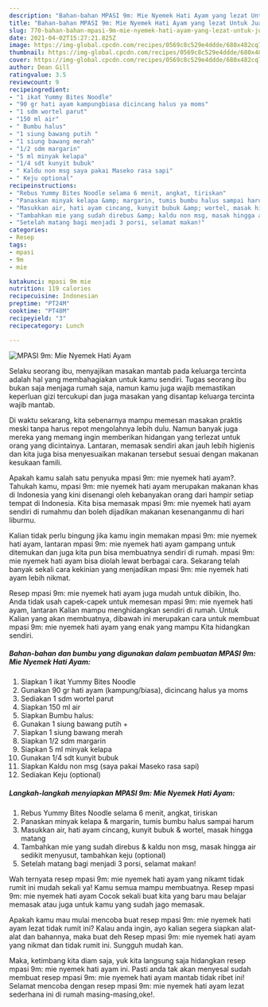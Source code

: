 ```yaml
---
description: "Bahan-bahan MPASI 9m: Mie Nyemek Hati Ayam yang lezat Untuk Jualan"
title: "Bahan-bahan MPASI 9m: Mie Nyemek Hati Ayam yang lezat Untuk Jualan"
slug: 770-bahan-bahan-mpasi-9m-mie-nyemek-hati-ayam-yang-lezat-untuk-jualan
date: 2021-04-02T15:27:21.825Z
image: https://img-global.cpcdn.com/recipes/0569c8c529e4ddde/680x482cq70/mpasi-9m-mie-nyemek-hati-ayam-foto-resep-utama.jpg
thumbnail: https://img-global.cpcdn.com/recipes/0569c8c529e4ddde/680x482cq70/mpasi-9m-mie-nyemek-hati-ayam-foto-resep-utama.jpg
cover: https://img-global.cpcdn.com/recipes/0569c8c529e4ddde/680x482cq70/mpasi-9m-mie-nyemek-hati-ayam-foto-resep-utama.jpg
author: Dean Gill
ratingvalue: 3.5
reviewcount: 9
recipeingredient:
- "1 ikat Yummy Bites Noodle"
- "90 gr hati ayam kampungbiasa dicincang halus ya moms"
- "1 sdm wortel parut"
- "150 ml air"
- " Bumbu halus"
- "1 siung bawang putih "
- "1 siung bawang merah"
- "1/2 sdm margarin"
- "5 ml minyak kelapa"
- "1/4 sdt kunyit bubuk"
- " Kaldu non msg saya pakai Maseko rasa sapi"
- " Keju optional"
recipeinstructions:
- "Rebus Yummy Bites Noodle selama 6 menit, angkat, tiriskan"
- "Panaskan minyak kelapa &amp; margarin, tumis bumbu halus sampai harum"
- "Masukkan air, hati ayam cincang, kunyit bubuk &amp; wortel, masak hingga matang"
- "Tambahkan mie yang sudah direbus &amp; kaldu non msg, masak hingga air sedikit menyusut, tambahkan keju (optional)"
- "Setelah matang bagi menjadi 3 porsi, selamat makan!"
categories:
- Resep
tags:
- mpasi
- 9m
- mie

katakunci: mpasi 9m mie 
nutrition: 119 calories
recipecuisine: Indonesian
preptime: "PT24M"
cooktime: "PT48M"
recipeyield: "3"
recipecategory: Lunch

---
```



![MPASI 9m: Mie Nyemek Hati Ayam](https://img-global.cpcdn.com/recipes/0569c8c529e4ddde/680x482cq70/mpasi-9m-mie-nyemek-hati-ayam-foto-resep-utama.jpg)

Selaku seorang ibu, menyajikan masakan mantab pada keluarga tercinta adalah hal yang membahagiakan untuk kamu sendiri. Tugas seorang ibu bukan saja menjaga rumah saja, namun kamu juga wajib memastikan keperluan gizi tercukupi dan juga masakan yang disantap keluarga tercinta wajib mantab.

Di waktu  sekarang, kita sebenarnya mampu memesan masakan praktis meski tanpa harus repot mengolahnya lebih dulu. Namun banyak juga mereka yang memang ingin memberikan hidangan yang terlezat untuk orang yang dicintainya. Lantaran, memasak sendiri akan jauh lebih higienis dan kita juga bisa menyesuaikan makanan tersebut sesuai dengan makanan kesukaan famili. 



Apakah kamu salah satu penyuka mpasi 9m: mie nyemek hati ayam?. Tahukah kamu, mpasi 9m: mie nyemek hati ayam merupakan makanan khas di Indonesia yang kini disenangi oleh kebanyakan orang dari hampir setiap tempat di Indonesia. Kita bisa memasak mpasi 9m: mie nyemek hati ayam sendiri di rumahmu dan boleh dijadikan makanan kesenanganmu di hari liburmu.

Kalian tidak perlu bingung jika kamu ingin memakan mpasi 9m: mie nyemek hati ayam, lantaran mpasi 9m: mie nyemek hati ayam gampang untuk ditemukan dan juga kita pun bisa membuatnya sendiri di rumah. mpasi 9m: mie nyemek hati ayam bisa diolah lewat berbagai cara. Sekarang telah banyak sekali cara kekinian yang menjadikan mpasi 9m: mie nyemek hati ayam lebih nikmat.

Resep mpasi 9m: mie nyemek hati ayam juga mudah untuk dibikin, lho. Anda tidak usah capek-capek untuk memesan mpasi 9m: mie nyemek hati ayam, lantaran Kalian mampu menghidangkan sendiri di rumah. Untuk Kalian yang akan membuatnya, dibawah ini merupakan cara untuk membuat mpasi 9m: mie nyemek hati ayam yang enak yang mampu Kita hidangkan sendiri.

<!--inarticleads1-->

##### Bahan-bahan dan bumbu yang digunakan dalam pembuatan MPASI 9m: Mie Nyemek Hati Ayam:

1. Siapkan 1 ikat Yummy Bites Noodle
1. Gunakan 90 gr hati ayam (kampung/biasa), dicincang halus ya moms
1. Sediakan 1 sdm wortel parut
1. Siapkan 150 ml air
1. Siapkan  Bumbu halus:
1. Gunakan 1 siung bawang putih +
1. Siapkan 1 siung bawang merah
1. Siapkan 1/2 sdm margarin
1. Siapkan 5 ml minyak kelapa
1. Gunakan 1/4 sdt kunyit bubuk
1. Siapkan  Kaldu non msg (saya pakai Maseko rasa sapi)
1. Sediakan  Keju (optional)




<!--inarticleads2-->

##### Langkah-langkah menyiapkan MPASI 9m: Mie Nyemek Hati Ayam:

1. Rebus Yummy Bites Noodle selama 6 menit, angkat, tiriskan
1. Panaskan minyak kelapa &amp; margarin, tumis bumbu halus sampai harum
1. Masukkan air, hati ayam cincang, kunyit bubuk &amp; wortel, masak hingga matang
1. Tambahkan mie yang sudah direbus &amp; kaldu non msg, masak hingga air sedikit menyusut, tambahkan keju (optional)
1. Setelah matang bagi menjadi 3 porsi, selamat makan!




Wah ternyata resep mpasi 9m: mie nyemek hati ayam yang nikamt tidak rumit ini mudah sekali ya! Kamu semua mampu membuatnya. Resep mpasi 9m: mie nyemek hati ayam Cocok sekali buat kita yang baru mau belajar memasak atau juga untuk kamu yang sudah jago memasak.

Apakah kamu mau mulai mencoba buat resep mpasi 9m: mie nyemek hati ayam lezat tidak rumit ini? Kalau anda ingin, ayo kalian segera siapkan alat-alat dan bahannya, maka buat deh Resep mpasi 9m: mie nyemek hati ayam yang nikmat dan tidak rumit ini. Sungguh mudah kan. 

Maka, ketimbang kita diam saja, yuk kita langsung saja hidangkan resep mpasi 9m: mie nyemek hati ayam ini. Pasti anda tak akan menyesal sudah membuat resep mpasi 9m: mie nyemek hati ayam mantab tidak ribet ini! Selamat mencoba dengan resep mpasi 9m: mie nyemek hati ayam lezat sederhana ini di rumah masing-masing,oke!.

